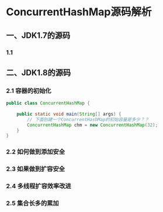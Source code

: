 # ConcurrentHashMap源码解析

## 一、JDK1.7的源码

### 1.1 



## 二、JDK1.8的源码

### 2.1 容器的初始化

~~~ java
public class ConcurrentHashMap {
    
    public static void main(String[] args) {
        // 下面创建一个ConcurrentHashMap的初始容量是多少？？
        ConcurrentHashMap chm = new ConcurrentHashMap(32);
    }
}
~~~



### 2.2 如何做到添加安全



### 2.3 如果做到扩容安全



### 2.4 多线程扩容效率改进



### 2.5 集合长多的累加



### 

